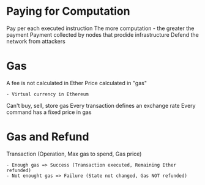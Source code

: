 # Paying for Computation

Pay per each executed instruction
The more computation - the greater the payment
Payment collected by nodes that prodide infrastructure
Defend the network from attackers

# Gas

A fee is not calculated in Ether
Price calculated in "gas"

    - Virtual currency in Ethereum

Can't buy, sell, store gas
Every transaction defines an exchange rate
Every command has a fixed price in gas

# Gas and Refund

Transaction (Operation, Max gas to spend, Gas price)

    - Enough gas => Success (Transaction executed, Remaining Ether refunded)
    - Not enought gas => Failure (State not changed, Gas NOT refunded)
